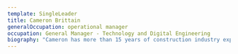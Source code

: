 ```yaml
---
template: SingleLeader
title: Cameron Brittain
generalOccupation: operational manager
occupation: General Manager - Technology and Digital Engineering
biography: "Cameron has more than 15 years of construction industry experience predominantly as a Survey Manager and Site Surveyor.\r\n\nHe joined SEE Civil in 2018 as the Surveying Managing, before progressing into his current role as the General Manager of Technology and Digital Engineering. Cameron's role is to ensure SEE Group businesses are utilising the best and market-leading technology, innovation and trending towards high-level digital engineering outcomes. \r\n\nCameron is a natural leader who drives strong outcomes from his Technology team as well as fostering their integration into the broader business."
---
```


